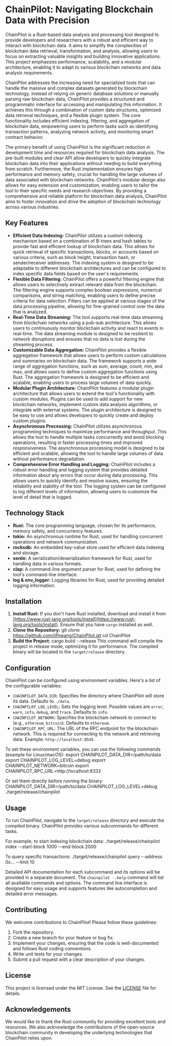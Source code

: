 # ChainPilot: Navigating Blockchain Data with Precision

ChainPilot is a Rust-based data analysis and processing tool designed to provide developers and researchers with a robust and efficient way to interact with blockchain data. It aims to simplify the complexities of blockchain data retrieval, transformation, and analysis, allowing users to focus on extracting valuable insights and building innovative applications. This project emphasizes performance, scalability, and a modular architecture, enabling it to adapt to various blockchain networks and data analysis requirements.

ChainPilot addresses the increasing need for specialized tools that can handle the massive and complex datasets generated by blockchain technology. Instead of relying on generic database solutions or manually parsing raw blockchain data, ChainPilot provides a structured and programmatic interface for accessing and manipulating this information. It achieves this through a combination of custom data structures, optimized data retrieval techniques, and a flexible plugin system. The core functionality includes efficient indexing, filtering, and aggregation of blockchain data, empowering users to perform tasks such as identifying transaction patterns, analyzing network activity, and monitoring smart contract behavior.

The primary benefit of using ChainPilot is the significant reduction in development time and resources required for blockchain data analysis. The pre-built modules and clear API allow developers to quickly integrate blockchain data into their applications without needing to build everything from scratch. Furthermore, the Rust implementation ensures high performance and memory safety, crucial for handling the large volumes of data associated with blockchain networks. ChainPilot's modular design also allows for easy extension and customization, enabling users to tailor the tool to their specific needs and research objectives. By providing a comprehensive and reliable platform for blockchain data analysis, ChainPilot aims to foster innovation and drive the adoption of blockchain technology across various industries.

## Key Features

*   **Efficient Data Indexing:** ChainPilot utilizes a custom indexing mechanism based on a combination of B-trees and hash tables to provide fast and efficient lookup of blockchain data. This allows for quick retrieval of specific transactions, blocks, or accounts based on various criteria, such as block height, transaction hash, or sender/receiver addresses. The indexing system is designed to be adaptable to different blockchain architectures and can be configured to index specific data fields based on the user's requirements.
*   **Flexible Data Filtering:** ChainPilot offers a powerful filtering engine that allows users to selectively extract relevant data from the blockchain. The filtering engine supports complex boolean expressions, numerical comparisons, and string matching, enabling users to define precise criteria for data selection. Filters can be applied at various stages of the data processing pipeline, allowing for fine-grained control over the data that is analyzed.
*   **Real-Time Data Streaming:** The tool supports real-time data streaming from blockchain networks using a pub-sub architecture. This allows users to continuously monitor blockchain activity and react to events in real-time. The data streaming module is designed to be resilient to network disruptions and ensures that no data is lost during the streaming process.
*   **Customizable Data Aggregation:** ChainPilot provides a flexible aggregation framework that allows users to perform custom calculations and summaries on blockchain data. The framework supports a wide range of aggregation functions, such as sum, average, count, min, and max, and allows users to define custom aggregation functions using Rust. The aggregation framework is designed to be efficient and scalable, enabling users to process large volumes of data quickly.
*   **Modular Plugin Architecture:** ChainPilot features a modular plugin architecture that allows users to extend the tool's functionality with custom modules. Plugins can be used to add support for new blockchain networks, implement custom data analysis algorithms, or integrate with external systems. The plugin architecture is designed to be easy to use and allows developers to quickly create and deploy custom plugins.
*   **Asynchronous Processing:** ChainPilot utilizes asynchronous programming techniques to maximize performance and throughput. This allows the tool to handle multiple tasks concurrently and avoid blocking operations, resulting in faster processing times and improved responsiveness. The asynchronous processing model is designed to be efficient and scalable, allowing the tool to handle large volumes of data without performance degradation.
*   **Comprehensive Error Handling and Logging:** ChainPilot includes a robust error handling and logging system that provides detailed information about any errors that occur during data processing. This allows users to quickly identify and resolve issues, ensuring the reliability and stability of the tool. The logging system can be configured to log different levels of information, allowing users to customize the level of detail that is logged.

## Technology Stack

*   **Rust:** The core programming language, chosen for its performance, memory safety, and concurrency features.
*   **tokio:** An asynchronous runtime for Rust, used for handling concurrent operations and network communication.
*   **rocksdb:** An embedded key-value store used for efficient data indexing and storage.
*   **serde:** A serialization/deserialization framework for Rust, used for handling data in various formats.
*   **clap:** A command-line argument parser for Rust, used for defining the tool's command-line interface.
*   **log & env_logger:** Logging libraries for Rust, used for providing detailed logging information.

## Installation

1.  **Install Rust:** If you don't have Rust installed, download and install it from [https://www.rust-lang.org/tools/install](https://www.rust-lang.org/tools/install). Ensure that you have `cargo` installed as well.
2.  **Clone the Repository:**
    git clone https://github.com/jjfhwang/ChainPilot.git
    cd ChainPilot
3.  **Build the Project:**
    cargo build --release
    This command will compile the project in release mode, optimizing it for performance. The compiled binary will be located in the `target/release` directory.

## Configuration

ChainPilot can be configured using environment variables. Here's a list of the configurable variables:

*   `CHAINPILOT_DATA_DIR`: Specifies the directory where ChainPilot will store its data. Defaults to `./data`.
*   `CHAINPILOT_LOG_LEVEL`: Sets the logging level. Possible values are `error`, `warn`, `info`, `debug`, and `trace`. Defaults to `info`.
*   `CHAINPILOT_NETWORK`: Specifies the blockchain network to connect to (e.g., `ethereum`, `bitcoin`). Defaults to `ethereum`.
*   `CHAINPILOT_RPC_URL`: The URL of the RPC endpoint for the blockchain network. This is required for connecting to the network and retrieving data. Example: `http://localhost:8545`.

To set these environment variables, you can use the following commands (example for Linux/macOS):
export CHAINPILOT_DATA_DIR=/path/to/data
export CHAINPILOT_LOG_LEVEL=debug
export CHAINPILOT_NETWORK=bitcoin
export CHAINPILOT_RPC_URL=http://localhost:8332

Or set them directly before running the binary:
CHAINPILOT_DATA_DIR=/path/to/data CHAINPILOT_LOG_LEVEL=debug ./target/release/chainpilot

## Usage

To run ChainPilot, navigate to the `target/release` directory and execute the compiled binary. ChainPilot provides various subcommands for different tasks.

For example, to start indexing blockchain data:
./target/release/chainpilot index --start-block 1000 --end-block 2000

To query specific transactions:
./target/release/chainpilot query --address 0x... --limit 10

Detailed API documentation for each subcommand and its options will be provided in a separate document. The `chainpilot --help` command will list all available commands and options.
The command line interface is designed for easy usage and supports features like autocompletion and detailed error messages.

## Contributing

We welcome contributions to ChainPilot! Please follow these guidelines:

1.  Fork the repository.
2.  Create a new branch for your feature or bug fix.
3.  Implement your changes, ensuring that the code is well-documented and follows Rust coding conventions.
4.  Write unit tests for your changes.
5.  Submit a pull request with a clear description of your changes.

## License

This project is licensed under the MIT License. See the [LICENSE](https://github.com/jjfhwang/ChainPilot/blob/main/LICENSE) file for details.

## Acknowledgements

We would like to thank the Rust community for providing excellent tools and resources. We also acknowledge the contributions of the open-source blockchain community in developing the underlying technologies that ChainPilot relies upon.